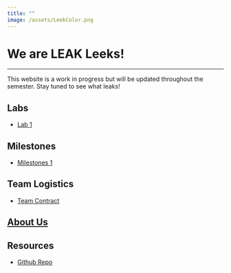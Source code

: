 ```yaml
---
title: ""
image: /assets/LeekColor.png
---
```


# We are LEAK Leeks!
-----
This website is a work in progress but will be updated throughout the semester. Stay tuned to see what leaks!


## Labs
- [ Lab 1 ](/labs/lab1)

## Milestones
- [ Milestones 1 ](/milestones/milestone1)

## Team Logistics
- [ Team Contract ](https://docs.google.com/document/d/1Y-GYF5YOMuBmr2MSC1m23GcGJKfIQShC1cP6epcuzao/view)

## [ About Us ](/aboutus)


## Resources
- [ Github Repo ](https://github.com/liampatterson/FA18-ECE3400)
